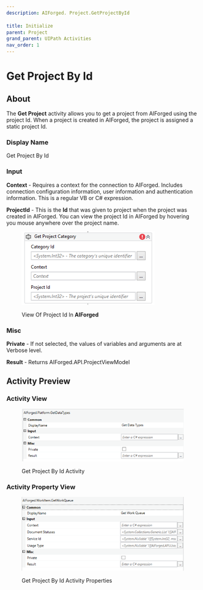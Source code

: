 ```yaml
---
description: AIForged. Project.GetProjectById

title: Initialize
parent: Project
grand_parent: UIPath Activities
nav_order: 1
---
```


# Get Project By Id

## About

The **Get Project** activity allows you to get a project from AIForged using the project Id. When a project is created in AIForged, the project is assigned a static project Id.

### Display Name

Get Project By Id

### Input

**Context** - Requires a context for the connection to AIForged. Includes connection configuration information, user information and authentication information. This is a regular VB or C# expression.

**ProjectId** - This is the **Id** that was given to project when the project was created in AIForged. You can view the project Id in AIForged by hovering you mouse anywhere over the project name.

<figure><img src="../../.gitbook/assets/image (11).png" alt=""><figcaption><p>View Of Project Id In <strong>AIForged</strong></p></figcaption></figure>

### Misc

**Private** - If not selected, the values of variables and arguments are at Verbose level.&#x20;

**Result** - Returns AIForged.API.ProjectViewModel

## Activity Preview

### Activity View

<figure><img src="../../.gitbook/assets/image (9).png" alt=""><figcaption><p>Get Project By Id Activity</p></figcaption></figure>

### Activity Property View

<figure><img src="../../.gitbook/assets/image (10).png" alt=""><figcaption><p>Get Project By Id Activity Properties</p></figcaption></figure>
